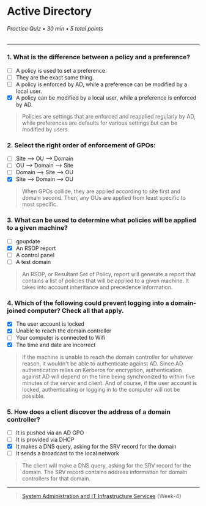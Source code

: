 # Active Directory

###### Practice Quiz • 30 min • 5 total points

---

### 1. What is the difference between a policy and a preference?

- [ ] A policy is used to set a preference.
- [ ] They are the exact same thing.
- [ ] A policy is enforced by AD, while a preference can be modified by a local user.
- [x] A policy can be modified by a local user, while a preference is enforced by AD.

> Policies are settings that are enforced and reapplied regularly by AD, while preferences are defaults for various settings but can be modified by users.


### 2. Select the right order of enforcement of GPOs:

- [ ] Site --> OU --> Domain
- [ ] OU --> Domain --> Site
- [ ] Domain --> Site --> OU
- [x] Site --> Domain --> OU

> When GPOs collide, they are applied according to site first and domain second. Then, any OUs are applied from least specific to most specific.


### 3. What can be used to determine what policies will be applied to a given machine?

- [ ] gpupdate
- [x] An RSOP report
- [ ] A control panel
- [ ] A test domain

> An RSOP, or Resultant Set of Policy, report will generate a report that contains a list of policies that will be applied to a given machine. It takes into account inheritance and precedence information.


### 4. Which of the following could prevent logging into a domain-joined computer? Check all that apply.

- [x] The user account is locked
- [x] Unable to reach the domain controller
- [ ] Your computer is connected to Wifi
- [x] The time and date are incorrect

> If the machine is unable to reach the domain controller for whatever reason, it wouldn't be able to authenticate against AD. Since AD authentication relies on Kerberos for encryption, authentication against AD will depend on the time being synchronized to within five minutes of the server and client. And of course, if the user account is locked, authenticating or logging in to the computer will not be possible.


### 5. How does a client discover the address of a domain controller?

- [ ] It is pushed via an AD GPO
- [ ] It is provided via DHCP
- [x] It makes a DNS query, asking for the SRV record for the domain
- [ ] It sends a broadcast to the local network

> The client will make a DNS query, asking for the SRV record for the domain. The SRV record contains address information for domain controllers for that domain.


---

> [System Administration and IT Infrastructure Services](https://www.coursera.org/learn/system-administration-it-infrastructure-services/) {Week-4}
